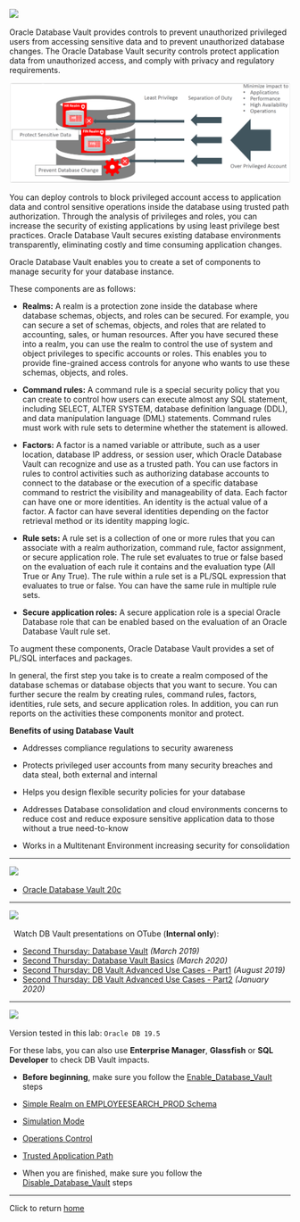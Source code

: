 ﻿![](../../images/banner_DV.PNG)

Oracle Database Vault provides controls to prevent unauthorized privileged users from accessing sensitive data and to prevent unauthorized database changes.
The Oracle Database Vault security controls protect application data from unauthorized access, and comply with privacy and regulatory requirements.

![](images/DV_Concept.PNG)

You can deploy controls to block privileged account access to application data and control sensitive operations inside the database using trusted path authorization. Through the analysis of privileges and roles, you can increase the security of existing applications by using least privilege best practices. Oracle Database Vault secures existing database environments transparently, eliminating costly and time consuming application changes.

Oracle Database Vault enables you to create a set of components to manage security for your database instance.

These components are as follows:

- **Realms:** A realm is a protection zone inside the database where database schemas, objects, and roles can be secured. For example, you can secure a set of schemas, objects, and roles that are related to accounting, sales, or human resources. After you have secured these into a realm, you can use the realm to control the use of system and object privileges to specific accounts or roles. This enables you to provide fine-grained access controls for anyone who wants to use these schemas, objects, and roles.

- **Command rules:** A command rule is a special security policy that you can create to control how users can execute almost any SQL statement, including SELECT, ALTER SYSTEM, database definition language (DDL), and data manipulation language (DML) statements. Command rules must work with rule sets to determine whether the statement is allowed.

- **Factors:** A factor is a named variable or attribute, such as a user location, database IP address, or session user, which Oracle Database Vault can recognize and use as a trusted path. You can use factors in rules to control activities such as authorizing database accounts to connect to the database or the execution of a specific database command to restrict the visibility and manageability of data. Each factor can have one or more identities. An identity is the actual value of a factor. A factor can have several identities depending on the factor retrieval method or its identity mapping logic.

- **Rule sets:** A rule set is a collection of one or more rules that you can associate with a realm authorization, command rule, factor assignment, or secure application role. The rule set evaluates to true or false based on the evaluation of each rule it contains and the evaluation type (All True or Any True). The rule within a rule set is a PL/SQL expression that evaluates to true or false. You can have the same rule in multiple rule sets.

- **Secure application roles:** A secure application role is a special Oracle Database role that can be enabled based on the evaluation of an Oracle Database Vault rule set.

To augment these components, Oracle Database Vault provides a set of PL/SQL interfaces and packages.

In general, the first step you take is to create a realm composed of the database schemas or database objects that you want to secure. You can further secure the realm by creating rules, command rules, factors, identities, rule sets, and secure application roles. In addition, you can run reports on the activities these components monitor and protect.

**Benefits of using Database Vault**

- Addresses compliance regulations to security awareness

- Protects privileged user accounts from many security breaches and data steal, both external and internal

- Helps you design flexible security policies for your database

- Addresses Database consolidation and cloud environments concerns to reduce cost and reduce exposure sensitive application data to those without a true need-to-know

- Works in a Multitenant Environment increasing security for consolidation 

---
![](../../images/banner_Docs.PNG)
- [Oracle Database Vault 20c](https://docs.oracle.com/en/database/oracle/oracle-database/20/dvadm/introduction-to-oracle-database-vault.html#GUID-0C8AF1B2-6CE9-4408-BFB3-7B2C7F9E7284)

---
![](../../images/banner_Video.PNG)

&nbsp; Watch DB Vault presentations on OTube (**Internal only**):
- [Second Thursday: Database Vault](https://otube.oracle.com/media/SecondThursday_20190314_DatabaseVault/1_up4g7dlr) *(March 2019)*
- [Second Thursday: Database Vault Basics](https://otube.oracle.com/media/Second+Thursday+March+2020-+Database+Vault+basics/1_vty3jz9g) *(March 2020)*
- [Second Thursday: DB Vault Advanced Use Cases - Part1](https://otube.oracle.com/media/SecondThursday_20190808_DatabaseVault_UseCases_Part1/1_s2p4zikw) *(August 2019)*
- [Second Thursday: DB Vault Advanced Use Cases - Part2](https://otube.oracle.com/media/SecondThursday_20191114_DB_Vault_Adv_II/1_wlenw8jd) *(January 2020)*

---
![](../../images/banner_Labs.PNG)

Version tested in this lab: `Oracle DB 19.5`

For these labs, you can also use **Enterprise Manager**, **Glassfish** or **SQL Developer** to check DB Vault impacts.

- **Before beginning**, make sure you follow the [Enable_Database_Vault](Enable_Database_Vault/README.md) steps

- [Simple Realm on EMPLOYEESEARCH_PROD Schema](Simple_Realm/README.md)

- [Simulation Mode](Simulation_Mode/README.md)

- [Operations Control](Ops_Control/README.md)

- [Trusted Application Path](Trusted_App_Path/README.md)

- When you are finished, make sure you follow the [Disable_Database_Vault](Disable_Database_Vault/README.md) steps

---

Click to return [home](/README.md)
